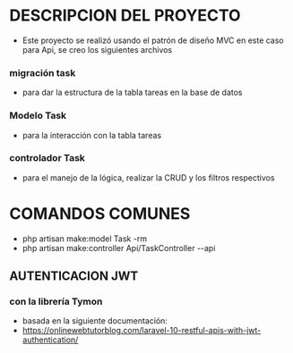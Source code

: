 # DESCRIPCION DEL PROYECTO

- Este proyecto se realizó usando el patrón de diseño MVC en este caso para Api, se creo los siguientes archivos

### migración task
- para dar la estructura de la tabla tareas en la base de datos

### Modelo Task
- para la interacción con la tabla tareas

### controlador Task
- para el manejo de la lógica, realizar la CRUD y los filtros respectivos

# COMANDOS COMUNES
- php artisan make:model Task -rm
- php artisan make:controller Api/TaskController --api

## AUTENTICACION JWT

### con la librería Tymon

- basada en la siguiente documentación:
- https://onlinewebtutorblog.com/laravel-10-restful-apis-with-jwt-authentication/